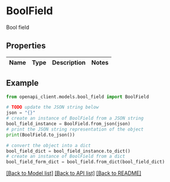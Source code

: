 # BoolField

Bool field

## Properties

Name | Type | Description | Notes
------------ | ------------- | ------------- | -------------

## Example

```python
from openapi_client.models.bool_field import BoolField

# TODO update the JSON string below
json = "{}"
# create an instance of BoolField from a JSON string
bool_field_instance = BoolField.from_json(json)
# print the JSON string representation of the object
print(BoolField.to_json())

# convert the object into a dict
bool_field_dict = bool_field_instance.to_dict()
# create an instance of BoolField from a dict
bool_field_form_dict = bool_field.from_dict(bool_field_dict)
```
[[Back to Model list]](../README.md#documentation-for-models) [[Back to API list]](../README.md#documentation-for-api-endpoints) [[Back to README]](../README.md)



